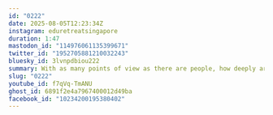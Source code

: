 ```yaml
---
id: "0222"
date: 2025-08-05T12:23:34Z
instagram: eduretreatsingapore
duration: 1:47
mastodon_id: "114976061135399671"
twitter_id: "1952705881210032243"
bluesky_id: 3lvnpdbiou222
summary: With as many points of view as there are people, how deeply are you listening?
slug: "0222"
youtube_id: f7qVq-TmANU
ghost_id: 6891f2e4a7967400012d49ba
facebook_id: "10234200195380402"
---
```


